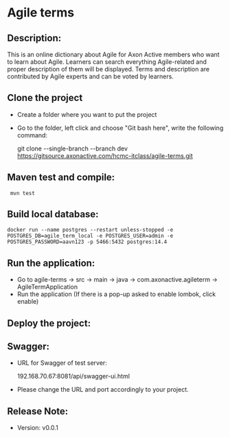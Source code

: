 # Agile terms



## Description:

This is an online dictionary about Agile for Axon Active members who want to learn about Agile.
Learners can search everything Agile-related and proper description of them will be displayed.
Terms and description are contributed by Agile experts and can be voted by learners.

## Clone the project

- Create a folder where you want to put the project
- Go to the folder, left click and choose "Git bash here", write the following command:


    git clone --single-branch --branch dev https://gitsource.axonactive.com/hcmc-itclass/agile-terms.git


## Maven test and compile:

     mvn test

## Build local database:

    docker run --name postgres --restart unless-stopped -e POSTGRES_DB=agile_term_local -e POSTGRES_USER=admin -e POSTGRES_PASSWORD=aavn123 -p 5466:5432 postgres:14.4

## Run the application:

- Go to agile-terms -> src -> main -> java -> com.axonactive.agileterm -> AgileTermApplication
- Run the application
  (If there is a pop-up asked to enable lombok, click enable)

## Deploy the project:

## Swagger:

- URL for Swagger of test server:


    192.168.70.67:8081/api/swagger-ui.html

- Please change the URL and port accordingly to your project.

## Release Note:
- Version: v0.0.1
